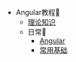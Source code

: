 <!-- * [Home](/) -->

* Angular教程📕
    * [理论知识](Angular/) 
    * 日常📕
        * [Angular](Angular/angular.md) 
        * [常用基础](Angular/basics.md) 

<!-- * [React](React/)
* [Vue](Vue/) -->




<!-- * [docsify](docsify/ "Docsify-我的配置")
* [教程](docsify/course.md "Docsify-简单教程") -->


